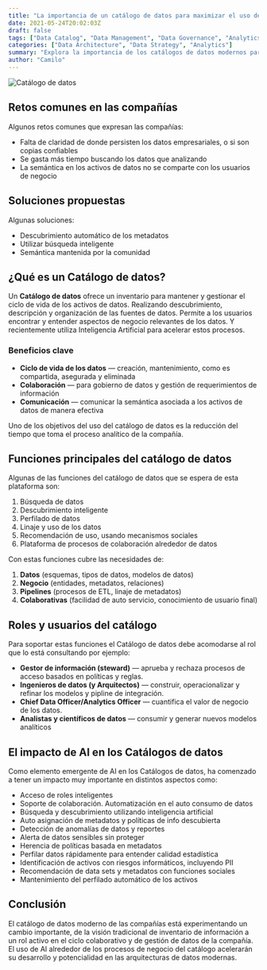 ```yaml
---
title: "La importancia de un catálogo de datos para maximizar el uso de los datos"
date: 2021-05-24T20:02:03Z
draft: false
tags: ["Data Catalog", "Data Management", "Data Governance", "Analytics", "AI", "Metadata"]
categories: ["Data Architecture", "Data Strategy", "Analytics"]
summary: "Explora la importancia de los catálogos de datos modernos para maximizar el uso empresarial de la información, incluyendo funciones clave, roles de usuario y el impacto transformador de la AI en la gestión de metadatos."
author: "Camilo"
---
```


![Catálogo de datos](https://cdn-images-1.medium.com/max/800/1*FrPntkZhetBvSxCn5n_6wA.jpeg)

## Retos comunes en las compañías

Algunos retos comunes que expresan las compañías:

- Falta de claridad de donde persisten los datos empresariales, o si son copias confiables
- Se gasta más tiempo buscando los datos que analizando
- La semántica en los activos de datos no se comparte con los usuarios de negocio

## Soluciones propuestas

Algunas soluciones:

- Descubrimiento automático de los metadatos
- Utilizar búsqueda inteligente
- Semántica mantenida por la comunidad

## ¿Qué es un Catálogo de datos?

Un **Catálogo de datos** ofrece un inventario para mantener y gestionar el ciclo de vida de los activos de datos. Realizando descubrimiento, descripción y organización de las fuentes de datos. Permite a los usuarios encontrar y entender aspectos de negocio relevantes de los datos. Y recientemente utiliza Inteligencia Artificial para acelerar estos procesos.

### Beneficios clave

- **Ciclo de vida de los datos** — creación, mantenimiento, como es compartida, asegurada y eliminada
- **Colaboración** — para gobierno de datos y gestión de requerimientos de información
- **Comunicación** — comunicar la semántica asociada a los activos de datos de manera efectiva

Uno de los objetivos del uso del catálogo de datos es la reducción del tiempo que toma el proceso analítico de la compañía.

## Funciones principales del catálogo de datos

Algunas de las funciones del catálogo de datos que se espera de esta plataforma son:

1. Búsqueda de datos
2. Descubrimiento inteligente
3. Perfilado de datos
4. Linaje y uso de los datos
5. Recomendación de uso, usando mecanismos sociales
6. Plataforma de procesos de colaboración alrededor de datos

Con estas funciones cubre las necesidades de:
1. **Datos** (esquemas, tipos de datos, modelos de datos)
2. **Negocio** (entidades, metadatos, relaciones)
3. **Pipelines** (procesos de ETL, linaje de metadatos)
4. **Colaborativas** (facilidad de auto servicio, conocimiento de usuario final)

## Roles y usuarios del catálogo

Para soportar estas funciones el Catálogo de datos debe acomodarse al rol que lo está consultando por ejemplo:

- **Gestor de información (steward)** — aprueba y rechaza procesos de acceso basados en políticas y reglas.
- **Ingenieros de datos (y Arquitectos)** — construir, operacionalizar y refinar los modelos y pipline de integración.
- **Chief Data Officer/Analytics Officer** — cuantifica el valor de negocio de los datos.
- **Analistas y científicos de datos** — consumir y generar nuevos modelos analíticos

## El impacto de AI en los Catálogos de datos

Como elemento emergente de AI en los Catálogos de datos, ha comenzado a tener un impacto muy importante en distintos aspectos como:

- Acceso de roles inteligentes
- Soporte de colaboración. Automatización en el auto consumo de datos
- Búsqueda y descubrimiento utilizando inteligencia artificial
- Auto asignación de metadatos y políticas de info descubierta
- Detección de anomalías de datos y reportes
- Alerta de datos sensibles sin proteger
- Herencia de políticas basada en metadatos
- Perfilar datos rápidamente para entender calidad estadística
- Identificación de activos con riesgos informáticos, incluyendo PII
- Recomendación de data sets y metadatos con funciones sociales
- Mantenimiento del perfilado automático de los activos

## Conclusión

El catálogo de datos moderno de las compañías está experimentando un cambio importante, de la visión tradicional de inventario de información a un rol activo en el ciclo colaborativo y de gestión de datos de la compañía. El uso de AI alrededor de los procesos de negocio del catálogo acelerarán su desarrollo y potencialidad en las arquitecturas de datos modernas.